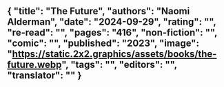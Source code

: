 {
 "title": "The Future",
 "authors": "Naomi Alderman",
 "date": "2024-09-29",
 "rating": "",
 "re-read": "",
 "pages": "416",
 "non-fiction": "",
 "comic": "",
 "published": "2023",
 "image": "https://static.2x2.graphics/assets/books/the-future.webp",
 "tags": "",
 "editors": "",
 "translator": ""
}
---
